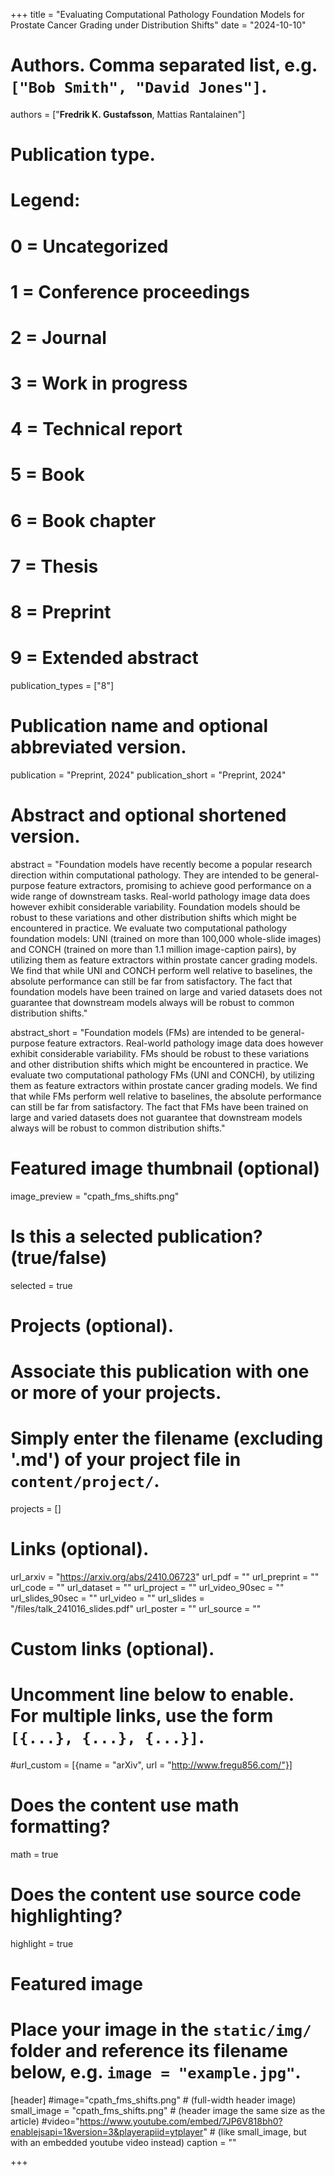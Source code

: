 +++
title = "Evaluating Computational Pathology Foundation Models for Prostate Cancer Grading under Distribution Shifts"
date = "2024-10-10"

# Authors. Comma separated list, e.g. `["Bob Smith", "David Jones"]`.
authors = ["**Fredrik K. Gustafsson**, Mattias Rantalainen"]

# Publication type.
# Legend:
# 0 = Uncategorized
# 1 = Conference proceedings
# 2 = Journal
# 3 = Work in progress
# 4 = Technical report
# 5 = Book
# 6 = Book chapter
# 7 = Thesis
# 8 = Preprint
# 9 = Extended abstract
publication_types = ["8"]

# Publication name and optional abbreviated version.
publication = "Preprint, 2024"
publication_short = "Preprint, 2024"

# Abstract and optional shortened version.
abstract = "Foundation models have recently become a popular research direction within computational pathology. They are intended to be general-purpose feature extractors, promising to achieve good performance on a wide range of downstream tasks. Real-world pathology image data does however exhibit considerable variability. Foundation models should be robust to these variations and other distribution shifts which might be encountered in practice. We evaluate two computational pathology foundation models: UNI (trained on more than 100,000 whole-slide images) and CONCH (trained on more than 1.1 million image-caption pairs), by utilizing them as feature extractors within prostate cancer grading models. We find that while UNI and CONCH perform well relative to baselines, the absolute performance can still be far from satisfactory. The fact that foundation models have been trained on large and varied datasets does not guarantee that downstream models always will be robust to common distribution shifts."

abstract_short = "Foundation models (FMs) are intended to be general-purpose feature extractors. Real-world pathology image data does however exhibit considerable variability. FMs should be robust to these variations and other distribution shifts which might be encountered in practice. We evaluate two computational pathology FMs (UNI and CONCH), by utilizing them as feature extractors within prostate cancer grading models. We find that while FMs perform well relative to baselines, the absolute performance can still be far from satisfactory. The fact that FMs have been trained on large and varied datasets does not guarantee that downstream models always will be robust to common distribution shifts."

# Featured image thumbnail (optional)
image_preview = "cpath_fms_shifts.png"

# Is this a selected publication? (true/false)
selected = true

# Projects (optional).
#   Associate this publication with one or more of your projects.
#   Simply enter the filename (excluding '.md') of your project file in `content/project/`.
projects = []

# Links (optional).
url_arxiv = "https://arxiv.org/abs/2410.06723"
url_pdf = ""
url_preprint = ""
url_code = ""
url_dataset = ""
url_project = ""
url_video_90sec = ""
url_slides_90sec = ""
url_video = ""
url_slides = "/files/talk_241016_slides.pdf"
url_poster = ""
url_source = ""

# Custom links (optional).
#   Uncomment line below to enable. For multiple links, use the form `[{...}, {...}, {...}]`.
#url_custom = [{name = "arXiv", url = "http://www.fregu856.com/"}]

# Does the content use math formatting?
math = true

# Does the content use source code highlighting?
highlight = true

# Featured image
# Place your image in the `static/img/` folder and reference its filename below, e.g. `image = "example.jpg"`.
[header]
#image="cpath_fms_shifts.png" # (full-width header image)
small_image = "cpath_fms_shifts.png" # (header image the same size as the article)
#video="https://www.youtube.com/embed/7JP6V818bh0?enablejsapi=1&version=3&playerapiid=ytplayer" # (like small_image, but with an embedded youtube video instead)
caption = ""

+++
